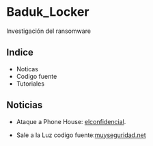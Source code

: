 # Baduk_Locker
Investigación del ransomware 
## Indice
- Noticas
- Codigo fuente
- Tutoriales

## Noticias
 - Ataque a Phone House: [elconfidencial](https://www.elconfidencial.com/tecnologia/2021-04-17/phone-house-ciberataque-chantaje-hackers-babuk_3038839/).

 - Sale a la Luz codigo fuente:[muyseguridad.net](https://www.muyseguridad.net/2021/09/07/ransomware-babuk-locker/)
